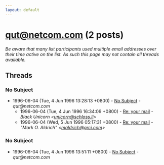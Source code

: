 ```yaml
---
layout: default
---
```


# qut@netcom.com (2 posts)

_Be aware that many list participants used multiple email addresses over their time active on the list. As such this page may not contain all threads available._

## Threads

### No Subject
+ 1996-06-04 (Tue, 4 Jun 1996 13:28:13 +0800) - [No Subject](/archive/1996/06/140fe5423cd5748597a5ebecb478aa0f7fca81d3786d5bd87c7c333e342a6a6c) - _qut@netcom.com_
  + 1996-06-04 (Tue, 4 Jun 1996 16:34:09 +0800) - [Re: your mail](/archive/1996/06/65250cfc0faa476e5fd3072a42ec6186dbf82c358762227f693deee5c92088e3) - _Black Unicorn \<unicorn@schloss.li\>_
  + 1996-06-04 (Wed, 5 Jun 1996 05:17:31 +0800) - [Re: your mail](/archive/1996/06/da5deb407cd86b90e3624e67999b24ab60bfd334473a44925a353423999d05b5) - _"Mark O. Aldrich" \<maldrich@grci.com\>_

### No Subject
+ 1996-06-04 (Tue, 4 Jun 1996 13:51:11 +0800) - [No Subject](/archive/1996/06/ca18f469212328aad586581223300557b36ce8f5b919ac44952a5de7c303b787) - _qut@netcom.com_

